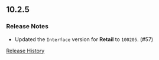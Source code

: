 ## 10.2.5

### Release Notes

- Updated the `Interface` version for **Retail** to `100205`. (#57)

[Release History](https://github.com/SFX-WoW/Masque_Caith/wiki/History)

